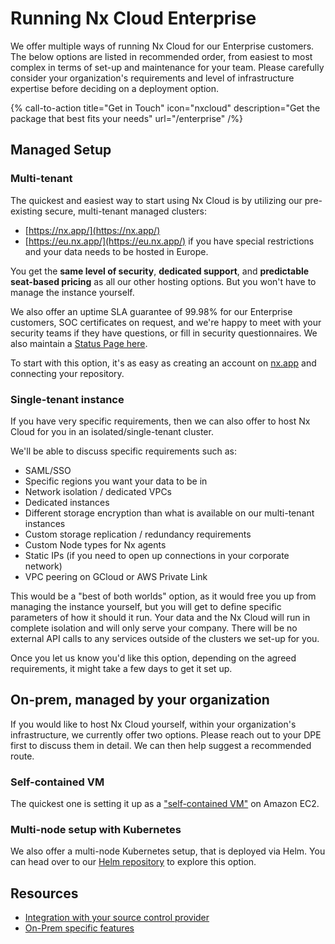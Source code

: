# Running Nx Cloud Enterprise

We offer multiple ways of running Nx Cloud for our Enterprise customers. The below options are listed in recommended order, from easiest to most complex in terms of set-up and maintenance for your team. Please carefully consider your organization's requirements and level of infrastructure expertise before deciding on a deployment option.

{% call-to-action title="Get in Touch" icon="nxcloud" description="Get the package that best fits your needs" url="/enterprise" /%}

## Managed Setup

### Multi-tenant

The quickest and easiest way to start using Nx Cloud is by utilizing our pre-existing secure, multi-tenant managed clusters:

- [https://nx.app/](https://nx.app/)
- [https://eu.nx.app/](https://eu.nx.app/) if you have special restrictions and your data needs to be hosted in Europe.

You get the **same level of security**, **dedicated support**, and **predictable seat-based pricing** as all our other hosting options. But you won't have to manage the instance yourself.

We also offer an uptime SLA guarantee of 99.98% for our Enterprise customers, SOC certificates on request, and we're happy to meet with your security teams if they have questions, or fill in security questionnaires. We also maintain a [Status Page here](https://status.nx.app/).

To start with this option, it's as easy as creating an account on [nx.app](https://cloud.nx.app) and connecting your repository.

### Single-tenant instance

If you have very specific requirements, then we can also offer to host Nx Cloud for you in an isolated/single-tenant cluster.

We'll be able to discuss specific requirements such as:

- SAML/SSO
- Specific regions you want your data to be in
- Network isolation / dedicated VPCs
- Dedicated instances
- Different storage encryption than what is available on our multi-tenant instances
- Custom storage replication / redundancy requirements
- Custom Node types for Nx agents
- Static IPs (if you need to open up connections in your corporate network)
- VPC peering on GCloud or AWS Private Link 

This would be a "best of both worlds" option, as it would free you up from managing the instance yourself, but you will get to define specific parameters of how it should it run.
Your data and the Nx Cloud will run in complete isolation and will only serve your company. There will be no external API calls to any services outside of the clusters we set-up for you.

Once you let us know you'd like this option, depending on the agreed requirements, it might take a few days to get it set up.

## On-prem, managed by your organization

If you would like to host Nx Cloud yourself, within your organization's infrastructure, we currently offer two options. Please reach out to your DPE first to discuss them in detail. We can then help suggest a recommended route.

### Self-contained VM

The quickest one is setting it up as a ["self-contained VM"](/ci/recipes/enterprise/on-premise/ami-setup) on Amazon EC2.

### Multi-node setup with Kubernetes

We also offer a multi-node Kubernetes setup, that is deployed via Helm. You can head over to our [Helm repository](https://github.com/nrwl/nx-cloud-helm/) to explore this option.

## Resources

- [Integration with your source control provider](/ci/recipes/source-control-integration)
- [On-Prem specific features](/ci/recipes/enterprise/on-premise/auth-single-admin)
